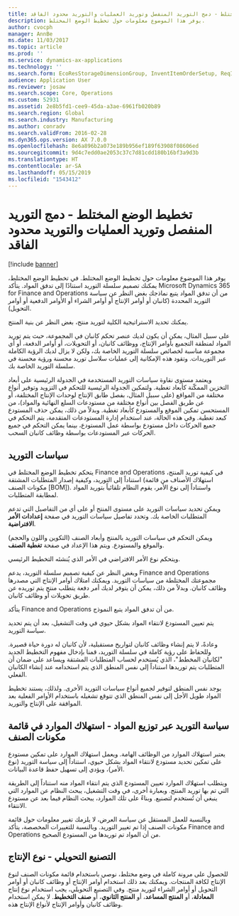 ```yaml
---
title: تخطيط الوضع المختلط - دمج التوريد المنفصل وتوريد العمليات والتوريد محدود الفاقد
description: يوفر هذا الموضوع معلومات حول تخطيط الوضع المختلط.
author: cvocph
manager: AnnBe
ms.date: 11/03/2017
ms.topic: article
ms.prod: ''
ms.service: dynamics-ax-applications
ms.technology: ''
ms.search.form: EcoResStorageDimensionGroup, InventItemOrderSetup, ReqItemTable
audience: Application User
ms.reviewer: josaw
ms.search.scope: Core, Operations
ms.custom: 52931
ms.assetid: 2e8b5fd1-cee9-45da-a3ae-6961fb020b89
ms.search.region: Global
ms.search.industry: Manufacturing
ms.author: conradv
ms.search.validFrom: 2016-02-28
ms.dyn365.ops.version: AX 7.0.0
ms.openlocfilehash: 8e6a896b2a073e189b956ef189f63908f08606ed
ms.sourcegitcommit: 9d4c7edd0ae2053c37c7d81cdd180b16bf3a9d3b
ms.translationtype: HT
ms.contentlocale: ar-SA
ms.lasthandoff: 05/15/2019
ms.locfileid: "1543412"
---
```

# <a name="mixed-mode-planning---combine-discrete-process-and-lean-sourcing"></a>تخطيط الوضع المختلط - دمج التوريد المنفصل وتوريد العمليات والتوريد محدود الفاقد

[!include [banner](../includes/banner.md)]

يوفر هذا الموضوع معلومات حول تخطيط الوضع المختلط. في تخطيط الوضع المختلط، يمكنك تصميم سلسلة التوريد استنادًا إلى تدفق المواد. يتأكد Microsoft Dynamics 365 for Finance and Operations من أن تدفق المواد يتبع نماذجك بغض النظر عن سياسة التوريد المحددة (كانبان أو أوامر الإنتاج أو أوامر الشراء أو الأوامر الدفعية أو أوامر التحويل). 

يمكنك تحديد الاستراتيجية الكلية لتوريد منتج، بغض النظر عن بنية المنتج.  

على سبيل المثال، يمكن أن يكون لديك عنصر تحكم كانبان في المجموعة، حيث يتم توريد المواد لمنطقة التجميع بأوامر الإنتاج، ووظائف كانبان، أو التحويلات، أو أوامر الدفعة، أو أي مجموعة مناسبة لخصائص سلسلة التوريد الخاصة بك، ولكن لا يزال لديك الرؤية الكاملة عبر التوريدات. وتقود هذه الإمكانية إلى عمليات سلاسل توريد محسنة ورؤية محسنة في سلسلة التوريد الخاصة بك.  

ويعتمد مستوى نقاوة سياسات التوريد المستخدمة في الجدولة الرئيسية على أبعاد التخزين الممكّنة كأبعاد تغطية. ولتمكين الجدولة الرئيسية للتحكم في التزويد وتوفير أنواع مختلفة من المواقع (على سبيل المثال، بفصل طابق الإنتاج لوحدات الإنتاج المختلفة، أو عن طريق الفصل بين أنواع مختلفة من مستودعات السلع النهائية والمواد)، من المستحسن تمكين الموقع والمستودع كأبعاد تغطية. وبدلاً من ذلك، يمكن حذف المستودع كبعد تغطية. وفي هذه الحالة، عند استخدام إدارة المستودعات المتقدمة، يتم التحكم في جميع الحركات داخل مستودع بواسطة عمل المستودع، بينما يمكن التحكم في جميع الحركات عبر المستودعات بواسطة وظائف كانبان السحب.

## <a name="supply-policies"></a>سياسات التوريد
يتحكم تخطيط الوضع المختلط في Finance and Operations في كيفية توريد المنتج، استناداً إلى التوريد، وكيفية إصدار المتطلبات المشتقة (استهلاك الأصناف من قائمة مكونات الصنف \[BOM\]). واستناداً إلى نوع الأمر، يقوم النظام تلقائياً بتوريد المواد لمطابقة المتطلبات.  

ويمكن تحديد سياسات التوريد على مستوى المنتج أو على أي من التفاصيل التي تدعم المتطلبات الخاصة بك. وتحدد تفاصيل سياسات التوريد في صفحة **إعدادات الأمر الافتراضية**.  

ويمكن التحكم في سياسات التوريد بالمنتج وأبعاد الصنف (التكوين واللون والحجم) والموقع والمستودع. ويتم هذا الإعداد في صفحة **تغطية الصنف**.  

ويتحكم نوع الأمر الافتراضي في الأمر الذي يُنشئه التخطيط الرئيسي.  

وبغض النظر عن كيفية تصميم سلسلة التوريد، يدعم Finance and Operations مجموعتك المختلطة من سياسات التوريد. ويمكنك امتلاك أوامر الإنتاج التي مصدرها وظائف كانبان. وبدلاً من ذلك، يمكن أن يتوفر لديك أمر دفعة يتطلب منتج يتم توريده عن طريق تحويلات أو وظائف كانبان.  

يتأكد Finance and Operations من أن تدفق المواد يتبع النموذج.  

يتم تعيين المستودع لانتقاء المواد بشكل حيوي في وقت التشغيل، بعد أن يتم تحديد سياسة التوريد.  

وعادةً، لا يتم إنشاء وظائف كانبان لتواريخ مستقبلية، لأن كانبان له دورة حياة قصيرة. وللحفاظ على رؤية كاملة في سلسلة التوريد، قمنا بإدخال مفهوم التخطيط الجديد "لكانبان المخطط"، الذي يُستخدم لحساب المتطلبات المشتقة ويساعد على ضمان أن المتطلبات يتم توريدها استناداً إلى نفس المنطق الذي يتم استخدامه عند إنشاء الكانبان الفعلي.  

يوجد نفس المنطق لتوفير لجميع أنواع سياسات التوريد الأخرى. ولذلك، يستند تخطيط المواد طويل الأجل إلى نفس المنطق الذي تتوقع تشغيله باستخدام الأوامر الفعلية بعد الموافقة على الإنتاج والتوريد.

## <a name="materials-allocation-cross-supply-policy--resource-consumption-on-boms"></a>سياسة التوريد عبر توزيع المواد - استهلاك الموارد في قائمة مكونات الصنف
يعتبر استهلاك الموارد من الوظائف الهامة. ويعمل استهلاك الموارد على تمكين مستودع على تمكين تحديد مستودع لانتقاء المواد بشكل حيوي، استناداً إلى سياسة التوريد (نوع الأمر)، ويؤدي إلى تسهيل حفظ قاعدة البيانات.  

ويتطلب استهلاك الموارد تعيين المستودع الذي يتم انتقاء المواد منه استناداً إلى الطريقة التي تم بها توريد المنتج. وبعبارة أخرى، في وقت التشغيل، يبحث النظام عن الموارد التي ينبغي أن تُستخدم لتصنيع. وبناءً على تلك الموارد، يبحث النظام فيما بعد عن مستودع الانتقاء.  

وبالنسبة للعمل المستقل عن سياسة العرض، لا يلزمك تغيير معلومات حول قائمة مكونات الصنف إذا تم تغيير التوريد. وبالنسبة للتغييرات المخصصة، يتأكد Finance and Operations من أن المواد تم توريدها من المستودع الصحيح.

## <a name="process-manufacturing--the-production-type"></a>التصنيع التحويلي - نوع الإنتاج
‏‫للحصول على مرونة كاملة في وضع مختلط، نوصي باستخدام قائمة مكونات الصنف لنوع الإنتاج لكافة المنتجات. ويمكنك بعد ذلك استخدام أوامر الإنتاج أو وظائف كانبان أو أوامر التحويل أو أوامر الشراء لتوريد منتج.‬ وفي التصنيع التحويلي، يجب استخدام نوع إنتاج **المعادلة**، أو **المنتج المساعد**، أو **المنتج الثانوي**، أو **صنف التخطيط**. لا يمكن استخدام وظائف كانبان وأوامر الإنتاج لأنواع الإنتاج هذه.



